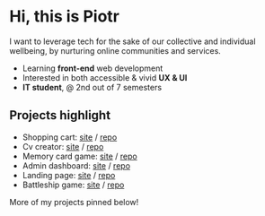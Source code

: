 # Hi, this is Piotr 

I want to leverage tech for the sake of our collective and individual wellbeing, by nurturing online communities and services.  

- Learning **front-end** web development
- Interested in both accessible & vivid **UX & UI** 
- **IT student**, @ 2nd out of 7 semesters 

## Projects highlight 

- Shopping cart: [site](https://piotrnajda3000.github.io/shopping-cart/)  /  [repo](https://github.com/piotrnajda3000/shopping-cart)
- Cv creator: [site](https://piotrnajda3000.github.io/cvCreator) / [repo](https://github.com/piotrnajda3000/cvCreator)
- Memory card game: [site](https://piotrnajda3000.github.io/memory-card) / [repo](https://github.com/piotrnajda3000/memory-card) 
- Admin dashboard: [site](https://piotrnajda3000.github.io/admin-dashboard) / [repo](https://github.com/piotrnajda3000/admin-dashboard)
- Landing page: [site](https://piotrnajda3000.github.io/landing-page)  /  [repo](https://github.com/piotrnajda3000/landing-page)
- Battleship game: [site](https://piotrnajda3000.github.io/battleship/) / [repo](https://github.com/piotrnajda3000/battleship)

More of my projects pinned below! 

